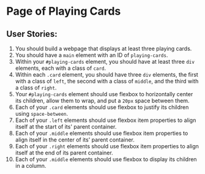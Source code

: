 # Page of Playing Cards
## User Stories:
1. You should build a webpage that displays at least three playing cards.
2. You should have a `main` element with an ID of `playing-cards`.
3. Within your `#playing-cards` element, you should have at least three `div` elements, each with a class of `card`.
4. Within each `.card` element, you should have three `div` elements, the first with a class of `left`, the second with a class of `middle`, and the third with a class of `right`.
5. Your `#playing-cards` element should use flexbox to horizontally center its children, allow them to wrap, and put a `20px` space between them.
6. Each of your `.card` elements should use flexbox to justify its children using `space-between`.
7. Each of your `.left` elements should use flexbox item properties to align itself at the start of its' parent container.
8. Each of your `.middle` elements should use flexbox item properties to align itself in the center of its' parent container.
9. Each of your `.right` elements should use flexbox item properties to align itself at the end of its parent container.
10. Each of your `.middle` elements should use flexbox to display its children in a column.
